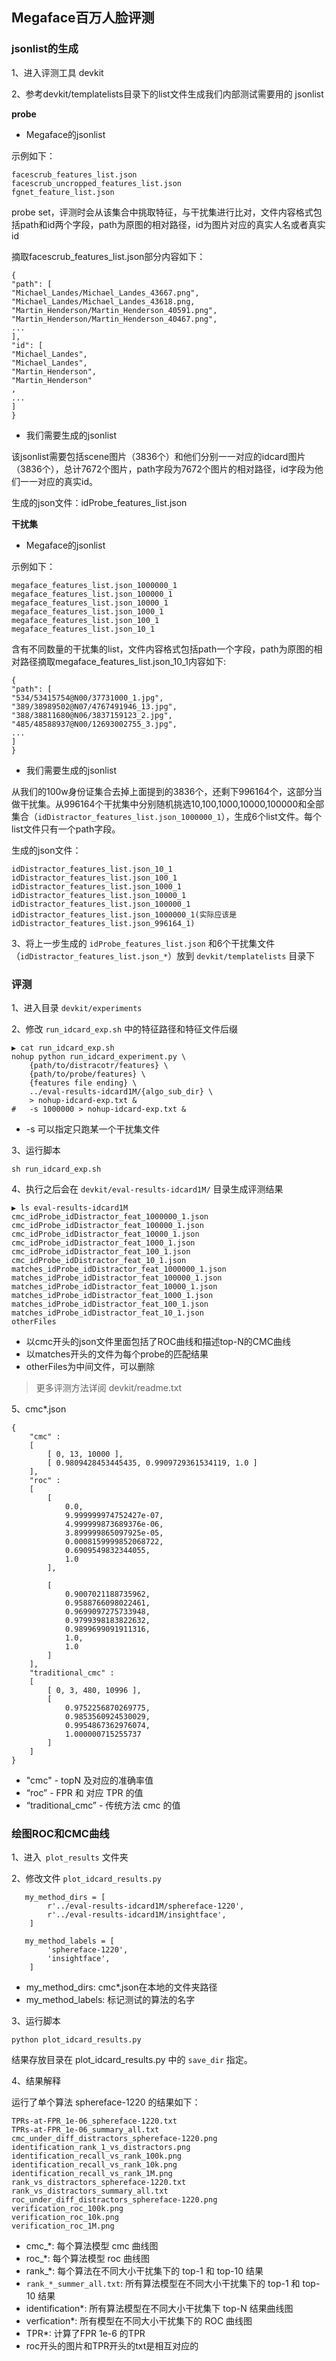 ## Megaface百万人脸评测

### jsonlist的生成

1、进入评测工具 devkit

2、参考devkit/templatelists目录下的list文件生成我们内部测试需要用的 jsonlist

**probe**

- Megaface的jsonlist

示例如下：

```
facescrub_features_list.json           
facescrub_uncropped_features_list.json
fgnet_feature_list.json
```

probe set，评测时会从该集合中挑取特征，与干扰集进行比对，文件内容格式包括path和id两个字段，path为原图的相对路径，id为图片对应的真实人名或者真实id

摘取facescrub_features_list.json部分内容如下：

```
{
"path": [
"Michael_Landes/Michael_Landes_43667.png",
"Michael_Landes/Michael_Landes_43618.png,
"Martin_Henderson/Martin_Henderson_40591.png",
"Martin_Henderson/Martin_Henderson_40467.png",
...
], 
"id": [
"Michael_Landes", 
"Michael_Landes",
"Martin_Henderson", 
"Martin_Henderson"
,
...
]
}
```

- 我们需要生成的jsonlist

该jsonlist需要包括scene图片（3836个）和他们分别一一对应的idcard图片（3836个），总计7672个图片，path字段为7672个图片的相对路径，id字段为他们一一对应的真实id。

生成的json文件：idProbe_features_list.json

**干扰集**

- Megaface的jsonlist

示例如下：

```
megaface_features_list.json_1000000_1 
megaface_features_list.json_100000_1
megaface_features_list.json_10000_1
megaface_features_list.json_1000_1
megaface_features_list.json_100_1
megaface_features_list.json_10_1
```

含有不同数量的干扰集的list，文件内容格式包括path一个字段，path为原图的相对路径摘取megaface_features_list.json_10_1内容如下:

```
{
"path": [
"534/53415754@N00/37731000_1.jpg",
"389/38989502@N07/4767491946_13.jpg",
"388/38811680@N06/3837159123_2.jpg", 
"485/48588937@N00/12693002755_3.jpg", 
...
]
}
```

- 我们需要生成的jsonlist

从我们的100w身份证集合去掉上面提到的3836个，还剩下996164个，这部分当做干扰集。从996164个干扰集中分别随机挑选10,100,1000,10000,100000和全部集合（`idDistractor_features_list.json_1000000_1`），生成6个list文件。每个list文件只有一个path字段。

生成的json文件：

```
idDistractor_features_list.json_10_1
idDistractor_features_list.json_100_1
idDistractor_features_list.json_1000_1
idDistractor_features_list.json_10000_1
idDistractor_features_list.json_100000_1
idDistractor_features_list.json_1000000_1(实际应该是idDistractor_features_list.json_996164_1)
```

3、将上一步生成的 `idProbe_features_list.json` 和6个干扰集文件（`idDistractor_features_list.json_*`）放到 `devkit/templatelists` 目录下

### 评测

1、进入目录 `devkit/experiments`

2、修改 `run_idcard_exp.sh` 中的特征路径和特征文件后缀

```
▶ cat run_idcard_exp.sh
nohup python run_idcard_experiment.py \
    {path/to/distracotr/features} \
    {path/to/probe/features} \
    {features file ending} \
    ../eval-results-idcard1M/{algo_sub_dir} \
    > nohup-idcard-exp.txt &
#   -s 1000000 > nohup-idcard-exp.txt &
```

- -s 可以指定只跑某一个干扰集文件

3、运行脚本

```
sh run_idcard_exp.sh
```

4、执行之后会在 `devkit/eval-results-idcard1M/` 目录生成评测结果

```
▶ ls eval-results-idcard1M
cmc_idProbe_idDistractor_feat_1000000_1.json
cmc_idProbe_idDistractor_feat_100000_1.json
cmc_idProbe_idDistractor_feat_10000_1.json
cmc_idProbe_idDistractor_feat_1000_1.json
cmc_idProbe_idDistractor_feat_100_1.json
cmc_idProbe_idDistractor_feat_10_1.json
matches_idProbe_idDistractor_feat_1000000_1.json
matches_idProbe_idDistractor_feat_100000_1.json
matches_idProbe_idDistractor_feat_10000_1.json
matches_idProbe_idDistractor_feat_1000_1.json
matches_idProbe_idDistractor_feat_100_1.json
matches_idProbe_idDistractor_feat_10_1.json
otherFiles
```

- 以cmc开头的json文件里面包括了ROC曲线和描述top-N的CMC曲线
- 以matches开头的文件为每个probe的匹配结果
- otherFiles为中间文件，可以删除

> 更多评测方法详阅 devkit/readme.txt

5、cmc*.json

```
{
	"cmc" : 
	[
		[ 0, 13, 10000 ],
		[ 0.9809428453445435, 0.9909729361534119, 1.0 ]
	],
	"roc" : 
	[
		[
			0.0,
			9.999999974752427e-07,
			4.999999873689376e-06,
			3.899999865097925e-05,
			0.0008159999852068722,
			0.6909549832344055,
			1.0
		],
		
		[
			0.9007021188735962,
			0.9588766098022461,
			0.9699097275733948,
			0.9799398183822632,
			0.9899699091911316,
			1.0,
			1.0
		]
	],
	"traditional_cmc" : 
	[
		[ 0, 3, 480, 10996 ],
		[
			0.9752256870269775,
			0.9853560924530029,
			0.9954867362976074,
			1.000000715255737
		]
	]
}
```

- "cmc" - topN 及对应的准确率值
- “roc” - FPR 和 对应 TPR 的值
- “traditional_cmc” - 传统方法 cmc 的值

### 绘图ROC和CMC曲线

1、进入` plot_results` 文件夹

2、修改文件 `plot_idcard_results.py`

```
   my_method_dirs = [
 		r'../eval-results-idcard1M/sphereface-1220',
 		r'../eval-results-idcard1M/insightface',
    ]

   my_method_labels = [
        'sphereface-1220',
        'insightface',
    ]
```

- my_method_dirs: cmc*.json在本地的文件夹路径
- my_method_labels: 标记测试的算法的名字

3、运行脚本

```
python plot_idcard_results.py
```

结果存放目录在 plot_idcard_results.py 中的 `save_dir` 指定。

4、结果解释

运行了单个算法 sphereface-1220 的结果如下：

```
TPRs-at-FPR_1e-06_sphereface-1220.txt
TPRs-at-FPR_1e-06_summary_all.txt
cmc_under_diff_distractors_sphereface-1220.png
identification_rank_1_vs_distractors.png
identification_recall_vs_rank_100k.png
identification_recall_vs_rank_10k.png
identification_recall_vs_rank_1M.png
rank_vs_distractors_sphereface-1220.txt
rank_vs_distractors_summary_all.txt
roc_under_diff_distractors_sphereface-1220.png
verification_roc_100k.png
verification_roc_10k.png
verification_roc_1M.png
```

- cmc_*: 每个算法模型 cmc 曲线图
- roc_*: 每个算法模型 roc 曲线图
- rank_*: 每个算法在不同大小干扰集下的 top-1 和 top-10 结果
- `rank_*_summer_all.txt`: 所有算法模型在不同大小干扰集下的 top-1 和 top-10 结果
- identification*: 所有算法模型在不同大小干扰集下 top-N 结果曲线图
- verfication*: 所有模型在不同大小干扰集下的 ROC 曲线图
- TPR*: 计算了FPR 1e-6 的TPR
- roc开头的图片和TPR开头的txt是相互对应的